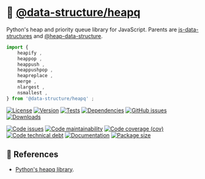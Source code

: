 :vertical_traffic_light:
[@data-structure/heapq](https://data-structures-and-algorithms.github.io/heapq)
==

Python's heap and priority queue library for JavaScript. Parents are
[js-data-structures](https://github.com/make-github-pseudonymous-again/js-data-structures)
and
[@heap-data-structure](https://github.com/heap-data-structure).


```js
import {
	heapify ,
	heappop ,
	heappush ,
	heappushpop ,
	heapreplace ,
	merge ,
	nlargest ,
	nsmallest ,
} from '@data-structure/heapq' ;
```

[![License](https://img.shields.io/github/license/data-structures-and-algorithms/heapq.svg)](https://raw.githubusercontent.com/data-structures-and-algorithms/heapq/main/LICENSE)
[![Version](https://img.shields.io/npm/v/@data-structure/heapq.svg)](https://www.npmjs.org/package/@data-structure/heapq)
[![Tests](https://img.shields.io/github/workflow/status/data-structures-and-algorithms/heapq/ci:cover?event=push&label=tests)](https://github.com/data-structures-and-algorithms/heapq/actions/workflows/ci:cover.yml?query=branch:main)
[![Dependencies](https://img.shields.io/librariesio/github/data-structures-and-algorithms/heapq.svg)](https://github.com/data-structures-and-algorithms/heapq/network/dependencies)
[![GitHub issues](https://img.shields.io/github/issues/data-structures-and-algorithms/heapq.svg)](https://github.com/data-structures-and-algorithms/heapq/issues)
[![Downloads](https://img.shields.io/npm/dm/@data-structure/heapq.svg)](https://www.npmjs.org/package/@data-structure/heapq)

[![Code issues](https://img.shields.io/codeclimate/issues/data-structures-and-algorithms/heapq.svg)](https://codeclimate.com/github/data-structures-and-algorithms/heapq/issues)
[![Code maintainability](https://img.shields.io/codeclimate/maintainability/data-structures-and-algorithms/heapq.svg)](https://codeclimate.com/github/data-structures-and-algorithms/heapq/trends/churn)
[![Code coverage (cov)](https://img.shields.io/codecov/c/gh/data-structures-and-algorithms/heapq/main.svg)](https://codecov.io/gh/data-structures-and-algorithms/heapq)
[![Code technical debt](https://img.shields.io/codeclimate/tech-debt/data-structures-and-algorithms/heapq.svg)](https://codeclimate.com/github/data-structures-and-algorithms/heapq/trends/technical_debt)
[![Documentation](https://data-structures-and-algorithms.github.io/heapq/badge.svg)](https://data-structures-and-algorithms.github.io/heapq/source.html)
[![Package size](https://img.shields.io/bundlephobia/minzip/@data-structure/heapq)](https://bundlephobia.com/result?p=@data-structure/heapq)

## :scroll: References

  - [Python's heapq library](https://docs.python.org/3.6/library/heapq.html).

